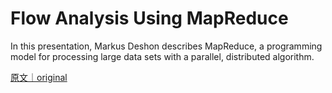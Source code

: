 
# Flow Analysis Using MapReduce

In this presentation, Markus Deshon describes MapReduce, a programming model for processing large data sets with a parallel, distributed algorithm.

[原文｜original](https://insights.sei.cmu.edu/library/flow-analysis-using-mapreduce/)
        